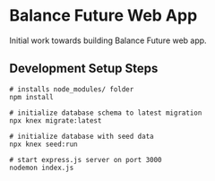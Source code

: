 # Balance Future Web App

Initial work towards building Balance Future web app.

## Development Setup Steps

```
# installs node_modules/ folder
npm install

# initialize database schema to latest migration
npx knex migrate:latest

# initialize database with seed data
npx knex seed:run

# start express.js server on port 3000
nodemon index.js
```
